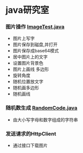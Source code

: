 # java研究室
### 图片操作 [ImageTest.java](https://github.com/shenqiangbin/javademo/blob/master/src/main/java/MyImage/ImageTest.java)
* 图片上写字
* 图片保存到磁盘,并打开
* 图片保存成base64模式
* 居中图片上的文字
* 设置图片背景色  
* 图片上画线 多边形
* 旋转角度
* 随机位置放文字
* 随机画多边形
* 随机画线
### 随机数生成 [RandomCode.java](https://github.com/shenqiangbin/javademo/blob/master/src/main/java/MyImage/RandomCode.java)
* 由大小写字母和数字组成的字符串
### 发送请求的HttpClient
* 通过接口下载图片
